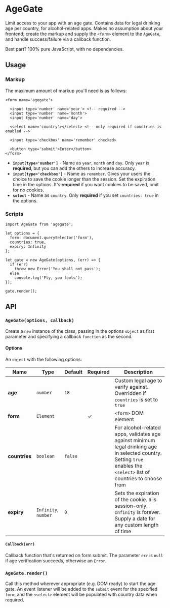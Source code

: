 # AgeGate
Limit access to your app with an age gate. Contains data for legal drinking age per country, for alcohol-related apps. Makes no assumption about your frontend; create the markup and supply the `<form>` element to the `AgeGate`, and handle success/failure via a callback function.

Best part? 100% pure JavaScript, with no dependencies.

## Usage

### Markup

The maximum amount of markup you'll need is as follows:
```
<form name='agegate'>

  <input type='number' name='year'> <!-- required -->
  <input type='number' name='month'>
  <input type='number' name='day'>
  
  <select name='country'></select> <!-- only required if countries is enabled -->
  
  <input type='checkbox' name='remember' checked>
  
  <button type='submit'>Enter</button>
</form>
```
* **`input[type='number']`** - Name as `year`, `month` and `day`. Only `year` is **required**, but you can add the others to increase accuracy.
* **`input[type='checkbox']`** - Name as `remember`. Gives your users the choice to save the cookie longer than the session. Set the expiration time in the options. It's **required** if you want cookies to be saved, omit for no cookies.
* **`select`** - Name as `country`. Only **required** if you set `countries: true` in the options.

### Scripts
```
import AgeGate from 'agegate';

let options = {
  form: document.querySelector('form'),
  countries: true,
  expiry: Infinity
};

let gate = new AgeGate(options, (err) => {
  if (err)
    throw new Error('You shall not pass');
  else
    console.log('Fly, you fools');
});

gate.render();
```

## API

### `AgeGate(options, callback)`
Create a `new` instance of the class, passing in the options `object` as first parameter and specifying a callback `function` as the second.

#### Options

An `object` with the following options:

Name | Type | Default | Required | Description
--- | --- | --- | --- | ---
**age** | `number` | `18` | | Custom legal age to verify against. Overridden if `countries` is set to `true`
**form** | `Element` || ✓ | `<form>` DOM element
**countries** | `boolean` | `false` | | For alcohol-related apps, validates age against minimum legal drinking age in selected country. Setting `true` enables the `<select>` list of countries to choose from
**expiry** | `Infinity`, `number` | `0` | | Sets the expiration of the cookie. `0` is session-only. `Infinity` is forever. Supply a date for any custom length of time

#### `Callback(err)`
Callback function that's returned on form submit. The parameter `err` is `null` if age verification succeeds, otherwise an `Error`.

### `AgeGate.render()`

Call this method wherever appropriate (e.g. DOM ready) to start the age gate. An event listener will be added to the `submit` event for the specified `form`, and the `<select>` element will be populated with country data when required.
